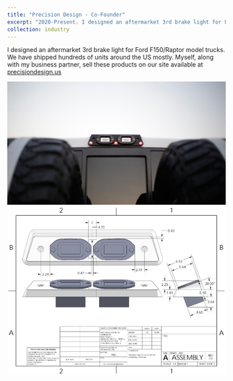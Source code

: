 ```yaml
---
title: "Precision Design - Co-Founder"
excerpt: "2020-Present. I designed an aftermarket 3rd brake light for Ford F150/Raptor model trucks. Myself, along with my business partner, sell these products on our site available at [precisiondesign.us](https://www.precisiondesign.us/) <br/><img src='/images/precisiondesign1.jpg'> <br/><img src='/images/precisiondesign2.jpg'>"
collection: industry
---
```

I designed an aftermarket 3rd brake light for Ford F150/Raptor model trucks. We have shipped hundreds of units around the US mostly. Myself, along with my business partner, sell these products on our site available at [precisiondesign.us](https://www.precisiondesign.us/)

![industry3](/images/precisiondesign1.jpg)
![industry31](/images/precisiondesign2.jpg)
